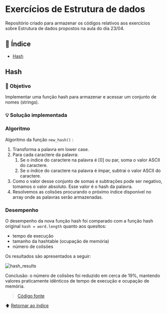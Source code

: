 # Exercícios de Estrutura de dados

Repositório criado para armazenar os códigos relativos aos exercícios sobre Estrutura de dados propostos na aula do dia 23/04.

## :open_book: Índice
* [Hash](#hash)

## Hash

### :dart: Objetivo
Implementar uma função hash para armazenar e acessar um conjunto de nomes (strings).

### :bulb: Solução implementada
### Algoritmo
Algoritmo da função ``new_hash()`` :
1. Transforma a palavra em lower case.
2. Para cada caractere da palavra:
    1. Se o índice do caractere na palavra é [0] ou par, soma o valor ASCII do caractere.
    2. Se o índice do caractere na palavra é ímpar, subtrai o valor ASCII do caractere.
3. Como o valor desse conjunto de somas e subtrações pode ser negativo, tomamos o valor absoluto. Esse valor é o hash da palavra.
4. Resolvemos as colisões procurando o próximo índice disponível no array onde as palavras serão armazenadas.
### Desempenho
O desempenho da nova função hash foi comparado com a função hash original ``hash = word.length`` quanto aos quesitos:
* tempo de execução
* tamanho da hashtable (ocupação de memória)
* número de colisões

Os resultados são apresentados a seguir:

![hash_results](https://user-images.githubusercontent.com/86008015/165553790-99b14033-a695-4059-90c0-90438f79bd84.PNG)


Conclusão: o número de colisões foi reduzido em cerca de 19%, mantendo valores praticamente idênticos de tempo de execução e ocupação de memória.

>[Código fonte](#)

⬆️ [Retornar ao índice](#openbook-índice)
